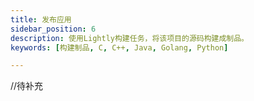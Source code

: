 ```yaml
---
title: 发布应用
sidebar_position: 6
description: 使用Lightly构建任务，将该项目的源码构建成制品。
keywords: [构建制品, C, C++, Java, Golang, Python]

---
```


<head>
  <title>发布应用 - Lightly官方文档</title>
</head>


//待补充